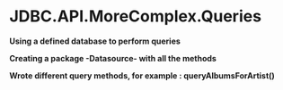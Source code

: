 # JDBC.API.MoreComplex.Queries

**Using a defined database to perform queries**

**Creating a package -Datasource- with all the methods**

**Wrote different query methods, for example : queryAlbumsForArtist()**


